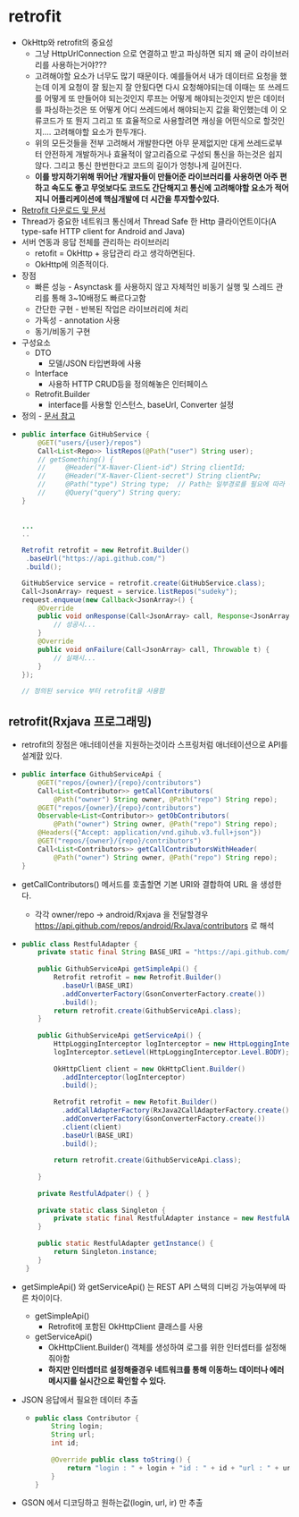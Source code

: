 retrofit
===
* OkHttp와 retrofit의 중요성
  * 그냥 HttpUrlConnection 으로 연결하고 받고 파싱하면 되지 왜 굳이 라이브러리를 사용하는거야???
  * 고려해야할 요소가 너무도 많기 때문이다. 예를들어서 내가 데이터르 요청을 했는데 이게 요청이 잘 됬는지 잘 안됬다면 다시 요청해야되는데 이때는 또 쓰레드를 어떻게 또 만들어야 되는것인지 루프는 어떻게 해야되는것인지 받은 데이터를 파싱하는것은 또 어떻게 어디 쓰레드에서 해야되는지 값을 확인했는데 이 오류코드가 또 뭔지 그리고 또 효율적으로 사용할려면 캐싱을 어떤식으로 할것인지.... 고려해야할 요소가 한두개다.
  * 위의 모든것들을 전부 고려해서 개발한다면 아무 문제없지만 대게 쓰레드로부터 안전하게 개발하거나 효율적이 알고리즘으로 구성되 통신을 하는것은 쉽지 않다. 그리고 통신 한번한다고 코드의 길이가 엉청나게 길어진다.
  * **이를 방지하기위해 뛰어난 개발자들이 만들어준 라이브러리를 사용하면 아주 편하고 속도도 좋고 무엇보다도 코드도 간단해지고 통신에 고려해야할 요소가 적어지니 어플리케이션에 핵심개발에 더 시간을 투자할수있다.**
* [Retrofit 다운로드 및 문서](https://square.github.io/retrofit/)
* Thread가 중요한 네트워크 통신에서 Thread Safe 한 Http 클라이언트이다(A type-safe HTTP client for Android and Java)
* 서버 연동과 응답 전체를 관리하는 라이브러리
  * retofit = OkHttp + 응답관리 라고 생각하면된다.
  * OkHttp에 의존적이다.
* 장점
  * 빠른 성능 - Asynctask 를 사용하지 않고 자체적인 비동기 실행 및 스레드 관리를 통해 3~10배정도 빠르다고함
  * 간단한 구현 - 반복된 작업은 라이브러리에 처리
  * 가독성 - annotation 사용
  * 동기/비동기 구현
* 구성요소
  * DTO
    * 모델/JSON 타입변화에 사용
  * Interface
    * 사용하 HTTP CRUD등을 정의해놓은 인터페이스
  * Retrofit.Builder
    * interface를 사용할 인스턴스, baseUrl, Converter 설정
* 정의 - [문서 참고](http://devflow.github.io/retrofit-kr/)
 * ```java
   public interface GitHubService {
       @GET("users/{user}/repos")
       Call<List<Repo>> listRepos(@Path("user") String user);
       // getSomething() {
       //     @Header("X-Naver-Client-id") String clientId;
       //     @Header("X-Naver-Client-secret") String clientPw;
       //     @Path("type") String type;  // Path는 일부경로를 필요에 따라 동적바인딩이 필요할때
       //     @Query("query") String query;
   }
 
 
   ...
   ..
   
   Retrofit retrofit = new Retrofit.Builder()
    .baseUrl("https://api.github.com/")
    .build();

   GitHubService service = retrofit.create(GitHubService.class);
   Call<JsonArray> request = service.listRepos("sudeky");
   request.enqueue(new Callback<JsonArray>() {
       @Override
       public void onResponse(Call<JsonArray> call, Response<JsonArray> response) {
           // 성공시...
       }
       @Override
       public void onFailure(Call<JsonArray> call, Throwable t) {
           // 실패시... 
       }
   });
 
   // 정의된 service 부터 retrofit을 사용함
   
   
retrofit(Rxjava 프로그래밍)
---
* retrofit의 장점은 애너테이션을 지원하는것이라 스프링처럼 애너테이션으로 API를 설계핤 있다.
* ```java
  public interface GithubServiceApi {
      @GET("repos/{owner}/{repo}/contributors")
      Call<List<Contributor>> getCallContributors(
          @Path("owner") String owner, @Path("repo") String repo);
      @GET("repos/{owner}/{repo}/contributors")
      Observable<List<Contributor>> getObContributors(
          @Path("owner") String owner, @Path("repo") String repo);
      @Headers({"Accept: application/vnd.gihub.v3.full+json"})
      @GET("repos/{owner}/{repo}/contributors")
      Call<List<Contributors>> getCallContributorsWithHeader(
          @Path("owner") String owner, @Path("repo") String repo);
  }
* getCallContributors() 메서드를 호출할면 기본 URI와 결합하여 URL 을 생성한다.
  * 각각 owner/repo -> android/Rxjava 을 전달할경우 https://api.github.com/repos/android/RxJava/contributors 로 해석
 
* ```java 
  public class RestfulAdapter {
      private static final String BASE_URI = "https://api.github.com/";
      
      public GithubServiceApi getSimpleApi() {
          Retrofit retrofit = new Retrofit.Builder()
            .baseUrl(BASE_URI)
            .addConverterFactory(GsonConverterFactory.create())
            .build();
          return retrofit.create(GithubServiceApi.class);
      }
      
      public GithubServiceApi getServiceApi() {
          HttpLoggingInterceptor logInterceptor = new HttpLoggingInterceptor();
          logInterceptor.setLevel(HttpLoggingInterceptor.Level.BODY);
          
          OkHttpClient client = new OkHttpClient.Builder()
            .addInterceptor(logInterceptor)
            .build();
          
          Retrofit retrofit = new Retofit.Builder()
            .addCallAdapterFactory(RxJava2CallAdapterFactory.create())
            .addConverterFactory(GsonConverterFactory.create())
            .client(client)
            .baseUrl(BASE_URI)
            .build();
            
          return retrofit.create(GithubServiceApi.class);
          
      }
      
      private RestfulAdpater() { }
      
      private static class Singleton {
          private static final RestfulAdapter instance = new RestfulAdapter();
      }
      
      public static RestfulAdapter getInstance() {
          return Singleton.instance;
      }
   }

* getSimpleApi() 와 getServiceApi() 는 REST API 스택의 디버깅 가능여부에 따른 차이이다.
  * getSimpleApi()
     * Retrofit에 포함된 OkHttpClient 클래스를 사용
  * getServiceApi()
     * OkHttpClient.Builder() 객체를 생성하여 로그를 위한 인터셉터를 설정해줘야함
     * **하지만 인터셉터르 설정해줄경우 네트워크를 통해 이동하느 데이터나 에러 메시지를 실시간으로 확인할 수 있다.**

* JSON 응답에서 필요한 데이터 추출
  * ```java
    public class Contributor {
        String login;
        String url;
        int id;
      
        @Override public class toString() {
            return "login : " + login + "id : " + id + "url : " + url;
        }
    }

* GSON 에서 디코딩하고 원하는값(login, url, ir) 만 추출
